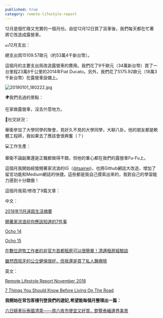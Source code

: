 ```yaml
---
published: true
category: remote-lifestyle-report
---
```

12月是個忙碌又充實的一個月份。自從12月12日買了貨車後，我們每天都在忙著將它改造成露營車。

💶12月支出：

總支出爲15109.57歐元（約53萬4千新台幣）。

這個月的主要支出爲改造露營車的費用。我們花了9千歐元（34萬新台幣）買了一台里程23萬8千公里的2014年Fiat Ducato。另外，我們花了5175.92歐元（18萬3千新台幣）在露營車設備上。

![20190101_180222.jpg]({{site.baseurl}}/images/20190101_180222.jpg)


🌍我們去過的景點：

在家做露營車，沒去什麼地方。

🍻社交狀況：

華衞參加了大學同學的聚會，見好久不見的大學同學，大聊八卦。他的朋友都是軟體工程師，我如果去了應該會很興奮（？）

💻工作生產：

華衞不論副業還是正職都做得不錯，但他的重心都在我們的露營車Fu-Fu上。

這個月我開始經營開著家流浪的IG（[@tsainei](https://www.instagram.com/tsainei/))，也將Github網誌大改造，增加了留言功能和Medium網誌的快捷。這些都是我自己摸索出來的，我對自己的學習能力感到十分驕傲！

這個月我寫/修改了9篇文章：

中文：

[2018年11月遠距生活摘要](https://tsainei.com/2018%E5%B9%B411%E6%9C%88%E9%81%A0%E8%B7%9D%E7%94%9F%E6%B4%BB%E6%91%98%E8%A6%81/)

[開著家流浪前你應該知道的7件事](https://tsainei.com/%E9%96%8B%E8%91%97%E5%AE%B6%E6%B5%81%E6%B5%AA%E5%89%8D%E4%BD%A0%E6%87%89%E8%A9%B2%E7%9F%A5%E9%81%93%E7%9A%847%E4%BB%B6%E4%BA%8B/)

[Ocho 14](https://tsainei.com/Ocho-14/)

[Ocho 15](https://tsainei.com/Ocho-15/)

[在數位遊牧工作者的非官方首都租房可以很簡單！清邁租房經驗談](https://tsainei.com/%E5%9C%A8%E6%95%B8%E4%BD%8D%E9%81%8A%E7%89%A7%E5%B7%A5%E4%BD%9C%E8%80%85%E7%9A%84%E9%9D%9E%E5%AE%98%E6%96%B9%E9%A6%96%E9%83%BD%E7%A7%9F%E6%88%BF%E5%8F%AF%E4%BB%A5%E5%BE%88%E7%B0%A1%E5%96%AE-%E6%B8%85%E9%82%81%E7%A7%9F%E6%88%BF%E7%B6%93%E9%A9%97%E8%AB%87/)

[雖然西班牙的公立健保很好，但我還是買了私人醫療險](https://tsainei.com/%E9%9B%96%E7%84%B6%E8%A5%BF%E7%8F%AD%E7%89%99%E7%9A%84%E5%85%AC%E7%AB%8B%E5%81%A5%E4%BF%9D%E5%BE%88%E5%A5%BD-%E4%BD%86%E6%88%91%E9%82%84%E6%98%AF%E8%B2%B7%E4%BA%86%E7%A7%81%E4%BA%BA%E9%86%AB%E7%99%82%E9%9A%AA/)

英文：

[Remote Lifestyle Report November 2018](https://tsainei.com/Remote-Lifestyle-Report-November-2018/)

[7 Things You Should Know Before Living On The Road](https://tsainei.com/7-Things-You-Should-Know-Before-Living-On-The-Road/)

**我開始在背包客棧刊登我們的遊記,希望能每個月整理出一篇：**

[六日騎車玩泰國清萊——周六夜市便宜又好買，飽覽泰緬邊界美景](https://www.backpackers.com.tw/forum/showthread.php?t=10217971#post10805285)
